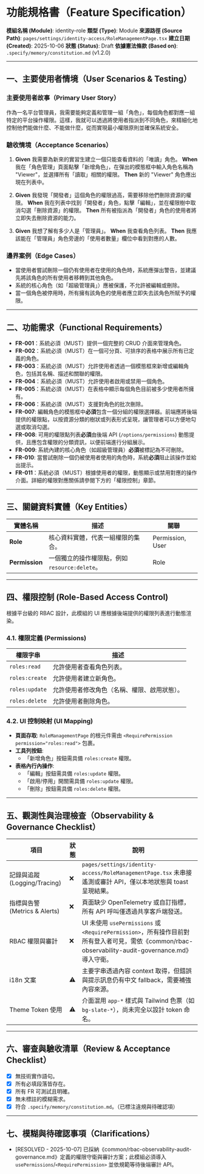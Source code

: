 # 功能規格書（Feature Specification）

**模組名稱 (Module)**: identity-role
**類型 (Type)**: Module
**來源路徑 (Source Path)**: `pages/settings/identity-access/RoleManagementPage.tsx`
**建立日期 (Created)**: 2025-10-06
**狀態 (Status)**: Draft
**依據憲法條款 (Based on)**: `.specify/memory/constitution.md` (v1.2.0)

---

## 一、主要使用者情境（User Scenarios & Testing）

### 主要使用者故事（Primary User Story）
作為一名平台管理員，我需要能夠定義和管理一組「角色」，每個角色都對應一組特定的平台操作權限。這樣，我就可以透過將使用者指派到不同角色，來精細化地控制他們能做什麼、不能做什麼，從而實現最小權限原則並確保系統安全。

### 驗收情境（Acceptance Scenarios）
1.  **Given** 我需要為新來的實習生建立一個只能查看資料的「唯讀」角色。
    **When** 我在「角色管理」頁面點擊「新增角色」，在彈出的模態框中輸入角色名稱為 "Viewer"，並選擇所有「讀取」相關的權限。
    **Then** 新的 "Viewer" 角色應出現在列表中。

2.  **Given** 我發現「開發者」這個角色的權限過高，需要移除他們刪除資源的權限。
    **When** 我在列表中找到「開發者」角色，點擊「編輯」，並在權限樹中取消勾選「刪除資源」的權限。
    **Then** 所有被指派為「開發者」角色的使用者將立即失去刪除資源的能力。

3.  **Given** 我想了解有多少人是「管理員」。
    **When** 我查看角色列表。
    **Then** 我應該能在「管理員」角色旁邊的「使用者數量」欄位中看到對應的人數。

### 邊界案例（Edge Cases）
- 當使用者嘗試刪除一個仍有使用者在使用的角色時，系統應彈出警告，並建議先將該角色的所有使用者移轉到其他角色。
- 系統的核心角色（如「超級管理員」）應被保護，不允許被編輯或刪除。
- 當一個角色被停用時，所有擁有該角色的使用者應立即失去該角色所賦予的權限。

---

## 二、功能需求（Functional Requirements）

- **FR-001**：系統必須（MUST）提供一個完整的 CRUD 介面來管理角色。
- **FR-002**：系統必須（MUST）在一個可分頁、可排序的表格中展示所有已定義的角色。
- **FR-003**：系統必須（MUST）允許使用者透過一個模態框來新增或編輯角色，包括其名稱、描述和關聯的權限。
- **FR-004**：系統必須（MUST）允許使用者啟用或禁用一個角色。
- **FR-005**：系統必須（MUST）在表格中顯示每個角色目前被多少使用者所擁有。
- **FR-006**：系統必須（MUST）支援對角色的批次刪除。
- **FR-007**: 編輯角色的模態框中**必須**包含一個分組的權限選擇器。前端應將後端提供的權限點，以按資源分類的樹狀或列表形式呈現，讓管理者可以方便地勾選或取消勾選。
- **FR-008**: 可用的權限點列表**必須**由後端 API (`/options/permissions`) 動態提供，且應包含權限的分類資訊，以便前端進行分組展示。
- **FR-009**: 系統內建的核心角色（如超級管理員）**必須**被標記為不可刪除。
- **FR-010**: 當嘗試刪除一個仍被使用者使用的角色時，系統**必須**阻止該操作並給出提示。
- **FR-011**：系統必須（MUST）根據使用者的權限，動態顯示或禁用對應的操作介面。詳細的權限對應關係請參閱下方的「權限控制」章節。

---

## 三、關鍵資料實體（Key Entities）
| 實體名稱 | 描述 | 關聯 |
|-----------|------|------|
| **Role** | 核心資料實體，代表一組權限的集合。 | Permission, User |
| **Permission** | 一個獨立的操作權限點，例如 `resource:delete`。 | Role |

---

## 四、權限控制 (Role-Based Access Control)

根據平台級的 RBAC 設計，此模組的 UI 應根據後端提供的權限列表進行動態渲染。

### 4.1. 權限定義 (Permissions)
| 權限字串 | 描述 |
|---|---|
| `roles:read` | 允許使用者查看角色列表。 |
| `roles:create` | 允許使用者建立新角色。 |
| `roles:update` | 允許使用者修改角色（名稱、權限、啟用狀態）。 |
| `roles:delete` | 允許使用者刪除角色。 |

### 4.2. UI 控制映射 (UI Mapping)
- **頁面存取**: `RoleManagementPage` 的根元件需由 `<RequirePermission permission="roles:read">` 包裹。
- **工具列按鈕**:
  - 「新增角色」按鈕需具備 `roles:create` 權限。
- **表格內行內操作**:
  - 「編輯」按鈕需具備 `roles:update` 權限。
  - 「啟用/停用」開關需具備 `roles:update` 權限。
  - 「刪除」按鈕需具備 `roles:delete` 權限。

---

## 五、觀測性與治理檢查（Observability & Governance Checklist）

| 項目 | 狀態 | 說明 |
|------|------|------|
| 記錄與追蹤 (Logging/Tracing) | ❌ | `pages/settings/identity-access/RoleManagementPage.tsx` 未串接遙測或審計 API，僅以本地狀態與 toast 呈現結果。 |
| 指標與告警 (Metrics & Alerts) | ❌ | 頁面缺少 OpenTelemetry 或自訂指標，所有 API 呼叫僅透過共享客戶端發送。 |
| RBAC 權限與審計 | ❌ | UI 未使用 `usePermissions` 或 `<RequirePermission>`，所有操作目前對所有登入者可見，需依《common/rbac-observability-audit-governance.md》導入守衛。 |
| i18n 文案 | ⚠️ | 主要字串透過內容 context 取得，但錯誤與提示訊息仍有中文 fallback，需要補強內容來源。 |
| Theme Token 使用 | ⚠️ | 介面混用 `app-*` 樣式與 Tailwind 色票（如 `bg-slate-*`），尚未完全以設計 token 命名。 |

---

## 六、審查與驗收清單（Review & Acceptance Checklist）

- [x] 無技術實作語句。
- [x] 所有必填段落皆存在。
- [x] 所有 FR 可測試且明確。
- [x] 無未標註的模糊需求。
- [x] 符合 `.specify/memory/constitution.md`。（已標注違規與待確認項）

---

## 七、模糊與待確認事項（Clarifications）

- [RESOLVED - 2025-10-07] 已採納《common/rbac-observability-audit-governance.md》定義的權限守衛與審計方案；此模組必須導入 `usePermissions`/`<RequirePermission>` 並依規範等待後端審計 API。